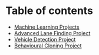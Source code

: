 # Table of contents

* [Machine Learning Projects](README.md)
* [Advanced Lane Finding Project](lane-finding.md)
* [Vehicle Detection Project](vehicle-detection.md)
* [Behavioural Cloning Project](pr3.md)

